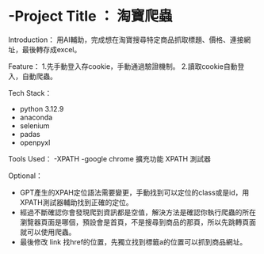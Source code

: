 # -Project Title ： 淘寶爬蟲

Introduction：
用AI輔助，完成想在淘寶搜尋特定商品抓取標題、價格、連接網址，最後轉存成excel。

Feature：
1.先手動登入存cookie，手動通過驗證機制。
2.讀取cookie自動登入，自動爬蟲。

Tech Stack：
- python 3.12.9
- anaconda
- selenium
- padas
- openpyxl

Tools Used：
-XPATH
-google chrome 擴充功能 XPATH 測試器

Optional：
 - GPT產生的XPAH定位語法需要變更，手動找到可以定位的class或是id，用XPATH測試器輔助找到正確的定位。
 - 經過不斷確認你會發現爬到資訊都是空值，解決方法是確認你執行爬蟲的所在瀏覽器頁面是哪個，預設會是首頁，不是搜尋到商品的那頁，所以先跳轉頁面就可以使用爬蟲。
 - 最後修改 link 找href的位置，先獨立找到標籤a的位置可以抓到商品網址。


